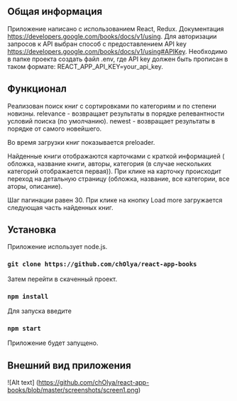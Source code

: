## Общая информация 

Приложение написано с использованием React, Redux.
Документация https://developers.google.com/books/docs/v1/using.
Для авторизации запросов к API выбран способ с предоставлением API key https://developers.google.com/books/docs/v1/using#APIKey. Необходимо в папке проекта создать файл .env, где API key должен быть прописан в таком формате: REACT_APP_API_KEY=your_api_key.

##  Функционал

Реализован поиск книг с сортировками по категориям и по степени новизны.
relevance - возвращает результаты в порядке релевантности условий поиска (по умолчанию).
newest - возвращает результаты в порядке от самого новейшего.

Во время загрузки книг показывается preloader.

Найденные книги отображаются карточками с краткой информацией ( обложка, название книги, авторы, категория (в случае нескольких категорий отображается первая)). При клике на карточку происходит переход на детальную страницу (обложка, название, все категории, все аторы, описание).

Шаг пагинации равен 30. При клике на кнопку Load more загружается следующая часть найденных книг.

## Установка

Приложение использует node.js.

### `git clone https://github.com/chOlya/react-app-books`

Затем перейти в скаченный проект.

### `npm install`

Для запуска введите 

### `npm start`

Приложение будет запущено.

## Внешний вид приложения 

![Alt text] (https://github.com/chOlya/react-app-books/blob/master/screenshots/screen1.png)